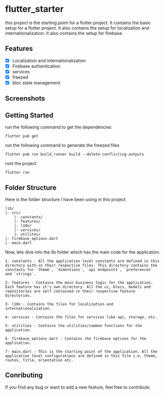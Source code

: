 # flutter_starter
this project is the starting point for a flutter project. It contains the basic setup for a flutter project. It also contains the setup for localization and internationalization. It also contains the setup for firebase.

## Features
- [x] Localization and Internationalization
- [x] Firebase authentication
- [x] services
- [x] freezed
- [x] bloc state management

## Screenshots

## Getting Started
run the following command to get the dependencies
```
flutter pub get
```
run the following command to generate the freezed files
```
flutter pub run build_runner build --delete-conflicting-outputs
```
runt the project
```
flutter run
```


## Folder Structure
Here is the folder structure I have been using in this project

```
lib/
|- src/
    |- constants/
    |- features/
    |- l10n/
    |- services/
    |- utilites/
|- firebase_options.dart    
|- main.dart
```

Now, lets dive into the lib folder which has the main code for the application.

```
1- constants - All the application level constants are defined in this directory with-in their respective files. This directory contains the constants for `theme`, `dimentions`, `api endpoints`, `preferences` and `strings`.

2- features - Contains the main business logic for the application. Each feature has it's own directory. All the ui, blocs, models and repositories are self contained in their respective feature directories.

3- l10n - Contains the files for localization and internationalization.

4- services - Contains the files for services like api, storage, etc.

5- utilities - Contains the utilities/common functions for the application.

6- firebase_options.dart - Contains the firebase options for the application.

7- main.dart - This is the starting point of the application. All the application level configurations are defined in this file i.e, theme, routes, title, orientation etc.
```

## Conributing
If you find any bug or want to add a new feature, feel free to contribute.


